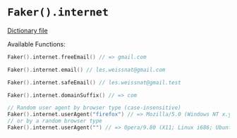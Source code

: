 # `Faker().internet`

[Dictionary file](../src/main/resources/locales/en/internet.yml)

Available Functions:  
```kotlin
Faker().internet.freeEmail() // => gmail.com

Faker().internet.email() // les.weissnat@gmail.com

Faker().internet.safeEmail() // les.weissnat@gmail.test

Faker().internet.domainSuffix() // => com

// Random user agent by browser type (case-insensitive)
Faker().internet.userAgent("firefox") // => Mozilla/5.0 (Windows NT x.y; Win64; x64; rv:10.0) Gecko/20100101 Firefox/10.0
// or by a random browser type
Faker().internet.userAgent("") // => Opera/9.80 (X11; Linux i686; Ubuntu/14.10) Presto/2.12.388 Version/12.16
```
